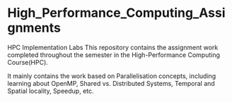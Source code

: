 # High_Performance_Computing_Assignments
HPC Implementation Labs
This repository contains the assignment work completed throughout the semester in the High-Performance Computing Course(HPC).

It mainly contains the work based on Parallelisation concepts, including learning about OpenMP, Shared vs. Distributed Systems, Temporal and Spatial locality, Speedup, etc.
